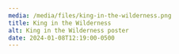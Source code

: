 ```yaml
---
media: /media/files/king-in-the-wilderness.png
title: King in the Wilderness
alt: King in the Wilderness poster
date: 2024-01-08T12:19:00-0500
---
```

